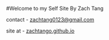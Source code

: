 #Welcome to my Self Site
By Zach Tang

contact - zachtang0123@gmail.com

site at - [zachtango.github.io](https://zachtango.github.io)


